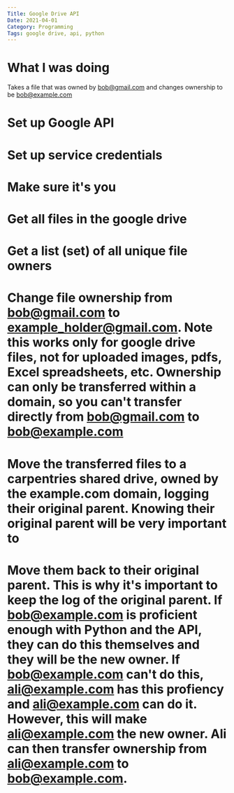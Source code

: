 ```yaml
---
Title: Google Drive API
Date: 2021-04-01
Category: Programming
Tags: google drive, api, python
---
```


# What I was doing

Takes a file that was owned by bob@gmail.com and changes ownership to be bob@example.com

# Set up Google API 


# Set up service credentials 


# Make sure it's you


# Get all files in the google drive


# Get a list (set) of all unique file owners

# Change file ownership from bob@gmail.com to example_holder@gmail.com.  Note this works only for google drive files, not for uploaded images, pdfs, Excel spreadsheets, etc.  Ownership can only be transferred within a domain, so you can't transfer directly from bob@gmail.com to bob@example.com

# Move the transferred files to a carpentries shared drive, owned by the example.com domain, logging their original parent.  Knowing their original parent will be very important to 

# Move them back to their original parent.  This is why it's important to keep the log of the original parent.  If bob@example.com is proficient enough with Python and the API, they can do this themselves and they will be the new owner.  If bob@example.com can't do this, ali@example.com has this profiency and ali@example.com can do it.  However, this will make ali@example.com the new owner.  Ali can then transfer ownership from ali@example.com to bob@example.com.





